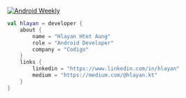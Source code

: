 <p align="left">
<a href="https://androidweekly.net/issues/issue-655"><img alt="Android Weekly" src="https://androidweekly.net/issues/issue-655/badge"/></a>
</p>

```kotlin
val hlayan = developer {
    about {
        name = "Hlayan Htet Aung"
        role = "Android Developer"
        company = "Codigo"
    }
    links {
        linkedin = "https://www.linkedin.com/in/hlayan"
        medium = "https://medium.com/@hlayan.kt"
    }
}
```
